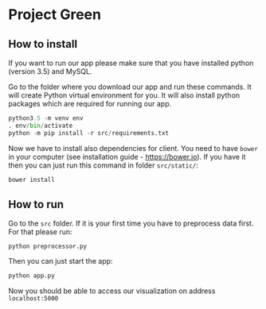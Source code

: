 # Project Green

## How to install

If you want to run our app please make sure that you have installed python (version 3.5) and MySQL.

Go to the folder where you download our app and run these commands. It will create Python virtual environment for you.
It will also install python packages which are required for running our app. 

```python
python3.5 -m venv env
. env/bin/activate
python -m pip install -r src/requirements.txt
```

Now we have to install also dependencies for client. You need to have `bower` in your computer (see installation guide - https://bower.io).
If you have it then you can just run this command in folder `src/static/`:

```javascript
bower install
```

## How to run

Go to the `src` folder. If it is your first time you have to preprocess data first. For that please run:

```
python preprocessor.py
```

Then you can just start the app: 

```python
python app.py
```

Now you should be able to access our visualization on address `localhost:5000`

